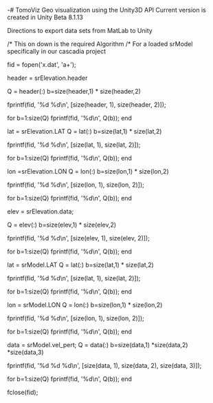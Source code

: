 -# TomoViz
Geo visualization using the Unity3D API
Current version is created in Unity Beta 8.1.13

Directions to export data sets from MatLab to Unity

/* This on down is the required Algorithm
/* For a loaded srModel specifically in our cascadia project



fid = fopen('x.dat', 'a+');


header = srElevation.header

Q = header(:)
b=size(header,1) * size(header,2)

fprintf(fid, '%d %d\n', [size(header, 1), size(header, 2)]);

for b=1:size(Q)
  fprintf(fid, '%d\n', Q(b));
end

lat = srElevation.LAT
Q = lat(:)
b=size(lat,1) * size(lat,2)

fprintf(fid, '%d %d\n', [size(lat, 1), size(lat, 2)]);

for b=1:size(Q)
  fprintf(fid, '%d\n', Q(b));
end


lon =srElevation.LON
Q = lon(:)
b=size(lon,1) * size(lon,2)

fprintf(fid, '%d %d\n', [size(lon, 1), size(lon, 2)]);

for b=1:size(Q)
  fprintf(fid, '%d\n', Q(b));
end


elev = srElevation.data;

Q = elev(:)
b=size(elev,1) * size(elev,2)

fprintf(fid, '%d %d\n', [size(elev, 1), size(elev, 2)]);

for b=1:size(Q)
  fprintf(fid, '%d\n', Q(b));
end


lat = srModel.LAT
Q = lat(:)
b=size(lat,1) * size(lat,2)

fprintf(fid, '%d %d\n', [size(lat, 1), size(lat, 2)]);

for b=1:size(Q)
  fprintf(fid, '%d\n', Q(b));
end


lon = srModel.LON
Q = lon(:)
b=size(lon,1) * size(lon,2)

fprintf(fid, '%d %d\n', [size(lon, 1), size(lon, 2)]);

for b=1:size(Q)
  fprintf(fid, '%d\n', Q(b));
end


data = srModel.vel_pert;
Q = data(:)
b=size(data,1) *size(data,2) *size(data,3)


fprintf(fid, '%d %d %d\n', [size(data, 1), size(data, 2), size(data, 3)]);

for b=1:size(Q)
  fprintf(fid, '%d\n', Q(b));
end


fclose(fid);
